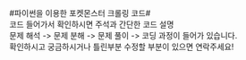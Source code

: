 #파이썬을 이용한 포켓몬스터 크롤링 코드# <br>
코드 들어가서 확인하시면 주석과 간단한 코드 설명 <br>
문제 해석 -> 문제 분해 -> 문제 풀이 -> 코딩 과정이 들어가 있습니다. <br>
확인하시고 궁금하시거나 틀린부분 수정할 부분이 있으면 연락주세요!
